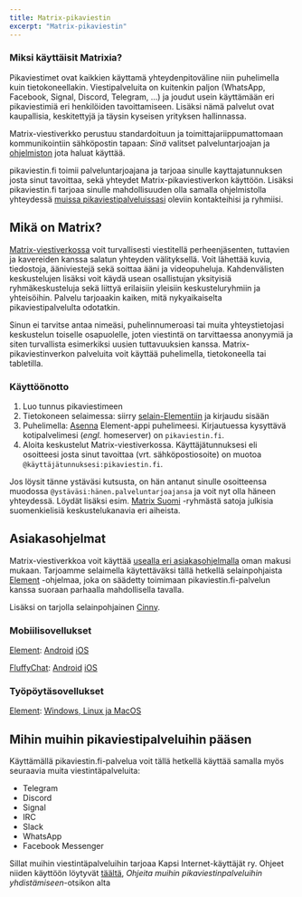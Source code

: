 ```yaml
---
title: Matrix-pikaviestin
excerpt: "Matrix-pikaviestin"
---
```


### Miksi käyttäisit Matrixia?

Pikaviestimet ovat kaikkien käyttamä yhteydenpitoväline niin puhelimella kuin
tietokoneellakin. Viestipalveluita on kuitenkin paljon (WhatsApp, Facebook,
Signal, Discord, Telegram, ...) ja joudut usein käyttämään eri pikaviestimiä eri
henkilöiden tavoittamiseen. Lisäksi nämä palvelut ovat kaupallisia, keskitettyjä
ja täysin kyseisen yrityksen hallinnassa.

Matrix-viestiverkko perustuu standardoituun ja toimittajariippumattomaan
kommunikointiin sähköpostin tapaan: _Sinä_ valitset palveluntarjoajan ja
[ohjelmiston](#asiakasohjelmat) jota haluat käyttää.

pikaviestin.fi toimii palveluntarjoajana ja tarjoaa sinulle kayttajatunnuksen
josta sinut tavoittaa, sekä yhteydet Matrix-pikaviestiverkon käyttöön. Lisäksi
pikaviestin.fi tarjoaa sinulle mahdollisuuden olla samalla ohjelmistolla
yhteydessä
[muissa pikaviestipalveluissasi](#mihin-muihin-pikaviestipalveluihin-pääsen)
oleviin kontakteihisi ja ryhmiisi.

## Mikä on Matrix?

[Matrix-viestiverkossa](https://joinmatrix.org/) voit turvallisesti viestitellä
perheenjäsenten, tuttavien ja kavereiden kanssa salatun yhteyden välityksellä.
Voit lähettää kuvia, tiedostoja, ääniviestejä sekä soittaa ääni ja
videopuheluja. Kahdenvälisten keskustelujen lisäksi voit käydä usean
osallistujan yksityisiä ryhmäkeskusteluja sekä liittyä erilaisiin yleisiin
keskusteluryhmiin ja yhteisöihin. Palvelu tarjoaakin kaiken, mitä nykyaikaiselta
pikaviestipalvelulta odotatkin.

Sinun ei tarvitse antaa nimeäsi, puhelinnumeroasi tai muita yhteystietojasi
keskustelun toiselle osapuolelle, joten viestintä on tarvittaessa anonyymiä ja
siten turvallista esimerkiksi uusien tuttavuuksien kanssa.
Matrix-pikaviestinverkon palveluita voit käyttää puhelimella, tietokoneella tai
tabletilla.

### Käyttöönotto

1. Luo tunnus pikaviestimeen
2. Tietokoneen selaimessa: siirry
   [selain-Elementiin](https://chat.pikaviestin.fi/) ja kirjaudu sisään
3. Puhelimella: [Asenna](https://element.io/download) Element-appi puhelimeesi.
   Kirjautuessa kysyttävä kotipalvelimesi (_engl._ homeserver) on
   `pikaviestin.fi`.
4. Aloita keskustelut Matrix-viestiverkossa. Käyttäjätunnuksesi eli osoitteesi
   josta sinut tavoittaa (vrt. sähköpostiosoite) on muotoa
   `@käyttäjätunnuksesi:pikaviestin.fi`.

Jos löysit tänne ystäväsi kutsusta, on hän antanut sinulle osoitteensa muodossa
`@ystäväsi:hänen.palveluntarjoajansa` ja voit nyt olla häneen yhteydessä. Löydät
lisäksi esim. [Matrix Suomi](https://matrix.to/#/#matrix-suomi:kapsi.fi)
-ryhmästä satoja julkisia suomenkielisiä keskustelukanavia eri aiheista.

## Asiakasohjelmat

Matrix-viestiverkkoa voit käyttää
[usealla eri asiakasohjelmalla](https://matrix.org/clients/) oman makusi mukaan.
Tarjoamme selaimella käytettäväksi tällä hetkellä selainpohjaista
[Element](https://chat.pikaviestin.fi) -ohjelmaa, joka on säädetty toimimaan
pikaviestin.fi-palvelun kanssa suoraan parhaalla mahdollisella tavalla.

Lisäksi on tarjolla selainpohjainen [Cinny](https://cinny.pikaviestin.fi).

### Mobiilisovellukset

[Element](https://element.io/):
[Android](https://play.google.com/store/apps/details?id=im.vector.app)
[iOS](https://apps.apple.com/app/element-messenger/id1083446067)

[FluffyChat](https://fluffychat.im/):
[Android](https://play.google.com/store/apps/details?id=chat.fluffy.fluffychat)
[iOS](https://apps.apple.com/app/fluffychat/id1551469600)

### Työpöytäsovellukset

[Element](https://element.io/):
[Windows, Linux ja MacOS](https://element.io/get-started#download)

## Mihin muihin pikaviestipalveluihin pääsen

Käyttämällä pikaviestin.fi-palvelua voit tällä hetkellä käyttää samalla myös
seuraavia muita viestintäpalveluita:

- Telegram
- Discord
- Signal
- IRC
- Slack
- WhatsApp
- Facebook Messenger

Sillat muihin viestintäpalveluihin tarjoaa Kapsi Internet-käyttäjät ry. Ohjeet
niiden käyttöön löytyvät [täältä](https://www.kapsi.fi/palvelut/matrix.html),
_Ohjeita muihin pikaviestinpalveluihin yhdistämiseen_-otsikon alta
